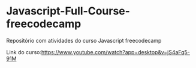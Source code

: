 # Javascript-Full-Course-freecodecamp
Repositório com atividades do curso Javascript freecodecamp

Link do curso:https://www.youtube.com/watch?app=desktop&v=jS4aFq5-91M